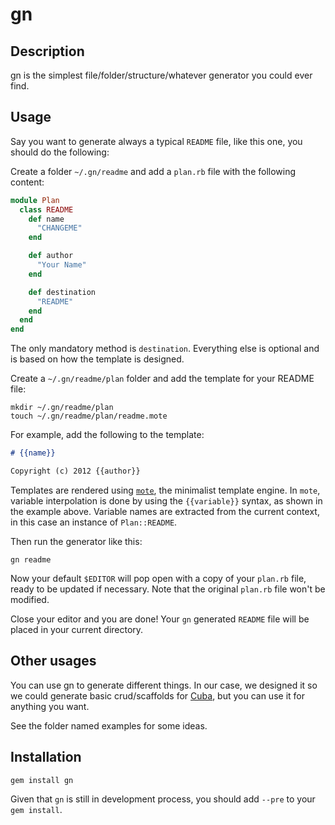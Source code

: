 # gn

## Description

gn is the simplest file/folder/structure/whatever generator you could
ever find.

## Usage

Say you want to generate always a typical `README` file, like this
one, you should do the following:

Create a folder `~/.gn/readme` and add a `plan.rb` file with the
following content:

```ruby
module Plan
  class README
    def name
      "CHANGEME"
    end

    def author
      "Your Name"
    end

    def destination
      "README"
    end
  end
end
```

The only mandatory method is `destination`. Everything else is
optional and is based on how the template is designed.

Create a `~/.gn/readme/plan` folder and add the template for your
README file:

```
mkdir ~/.gn/readme/plan
touch ~/.gn/readme/plan/readme.mote
```

For example, add the following to the template:

```markdown
# {{name}}

Copyright (c) 2012 {{author}}
```

Templates are rendered using [`mote`](http://soveran.github.com/mote),
the minimalist template engine. In `mote`, variable interpolation is
done by using the `{{variable}}` syntax, as shown in the example
above. Variable names are extracted from the current context, in this
case an instance of `Plan::README`.

Then run the generator like this:

```
gn readme
```

Now your default `$EDITOR` will pop open with a copy of your `plan.rb`
file, ready to be updated if necessary. Note that the original
`plan.rb` file won't be modified.

Close your editor and you are done! Your `gn` generated `README` file
will be placed in your current directory.

## Other usages

You can use gn to generate different things. In our case, we
designed it so we could generate basic crud/scaffolds for
[Cuba](http://soveran.github.com/cuba), but you can use it for
anything you want.

See the folder named examples for some ideas.

## Installation

```
gem install gn
```

Given that `gn` is still in development process, you should add
`--pre` to your `gem install`.
